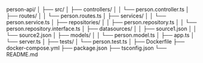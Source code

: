 person-api/
│
├── src/
│   ├── controllers/
│   │   └── person.controller.ts
│   ├── routes/
│   │   └── person.routes.ts
│   ├── services/
│   │   └── person.service.ts
│   ├── repositories/
│   │   ├── person.repository.ts
│   │   └── person.repository.interface.ts
│   ├── datasources/
│   │   ├── source1.json
│   │   └── source2.json
│   ├── models/
│   │   └── person.model.ts
│   ├── app.ts
│   └── server.ts
│
├── tests/
│   └── person.test.ts
│
├── Dockerfile
├── docker-compose.yml
├── package.json
├── tsconfig.json
└── README.md